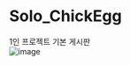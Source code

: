 # Solo_ChickEgg 
1인 프로젝트 기본 게시판
<br>
![image](https://github.com/maam6073/Solo_ChickEgg/assets/80298907/307fdd2e-4d51-4665-b36e-872ce1d90b8b)


